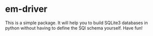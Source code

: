 # em-driver

This is a simple package. It will help you to build SQLite3 databases in python without having to define the SQl schema yourself.
Have fun!
